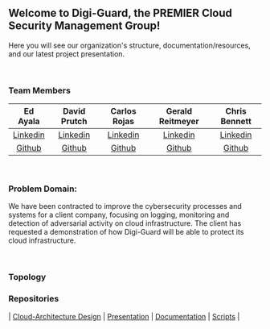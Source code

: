 ## Welcome to Digi-Guard, the PREMIER Cloud Security Management Group!

Here you will see our organization's structure, documentation/resources, and our latest project presentation. 

<BR>

### Team Members
| Ed Ayala | David Prutch | Carlos Rojas | Gerald Reitmeyer | Chris Bennett |
|:----------------------:|:-----------------------:|:----------------------:|:----------------------:|:----------------------:|
| [Linkedin](https://www.linkedin.com/in/eddie-ayala3/) | [Linkedin](https://www.linkedin.com/in/david-prutch-1027/) | [Linkedin](https://www.linkedin.com/in/carlos-rojass/) | [Linkedin](https://www.linkedin.com/in/gerald-reitmeyer/ ) | [Linkedin](https://www.linkedin.com/in/chris-bennett-cybersecurity/) |
| [Github](https://github.com/EdMandoo1) | [Github](https://github.com/PrutchD) | [Github](https://github.com/carlosjorr) | [Github](https://github.com/gerreit ) | [Github](https://github.com/marsecguy) 

<BR>

### Problem Domain:

We have been contracted to improve the cybersecurity processes and systems for a client company, focusing on logging, monitoring and detection of adversarial activity on cloud infrastructure. The client has requested a demonstration of how Digi-Guard will be able to protect its cloud infrastructure.  

<BR>

### Topology


### Repositories 
| [Cloud-Architecture Design](https://github.com/Digi-Guard/Cloud-Architecture-Design)
| [Presentation](https://github.com/Digi-Guard/Presentation-Materials)
| [Documentation](https://github.com/Digi-Guard/Documentation) 
| [Scripts](https://github.com/Digi-Guard/Scripts) |

